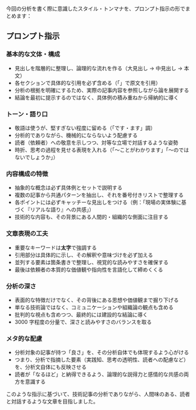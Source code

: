 今回の分析を書く際に意識したスタイル・トンマナを、プロンプト指示の形でまとめます：

## プロンプト指示

### 基本的な文体・構成

- 見出しを階層的に整理し、論理的な流れを作る（大見出し → 中見出し → 本文）
- 各セクションで具体的な引用を必ず含める（「」で原文を引用）
- 分析の根拠を明確にするため、実際の記事内容を参照しながら論を展開する
- 結論を最初に提示するのではなく、具体例の積み重ねから帰納的に導く

### トーン・語り口

- 敬語は使うが、堅すぎない程度に留める（「です・ます」調）
- 分析的でありながら、機械的にならないよう配慮する
- 読者（依頼者）への敬意を示しつつ、対等な立場で対話するような姿勢
- 時折、思考の過程を見せる表現を入れる（「～ことがわかります」「～のではないでしょうか」）

### 内容構成の特徴

- 抽象的な概念は必ず具体例とセットで説明する
- 複数の記事から共通パターンを抽出し、それを番号付きリストで整理する
- 各ポイントには必ずキャッチーな見出しをつける（例：「現場の実体験に基づく『リアルな語り』への共感」）
- 技術的な内容も、その背景にある人間的・組織的な側面に注目する

### 文章表現の工夫

- 重要なキーワードは**太字**で強調する
- 引用部分は具体的に示し、その解釈や意味づけを必ず加える
- 並列する要素は箇条書きで整理し、視覚的な読みやすさを確保する
- 最後は依頼者の本質的な価値観や指向性を言語化して締めくくる

### 分析の深さ

- 表面的な特徴だけでなく、その背後にある思想や価値観まで掘り下げる
- 単なる技術論ではなく、コミュニケーションや組織論の観点も含める
- 批判的な視点も含めつつ、最終的には建設的な結論に導く
- 3000 字程度の分量で、深さと読みやすさのバランスを取る

### メタ的な配慮

- 分析対象の記事が持つ「良さ」を、その分析自体でも体現するよう心がける
- つまり、分析で指摘した要素（実践知、思考の透明性、読者への配慮など）を、分析文自体にも反映させる
- 読者が「なるほど」と納得できるよう、論理的な説得力と感情的な共感の両方を意識する

このような指示に基づいて、技術記事の分析でありながら、人間味のある、読者と対話するような文章を目指しました。
